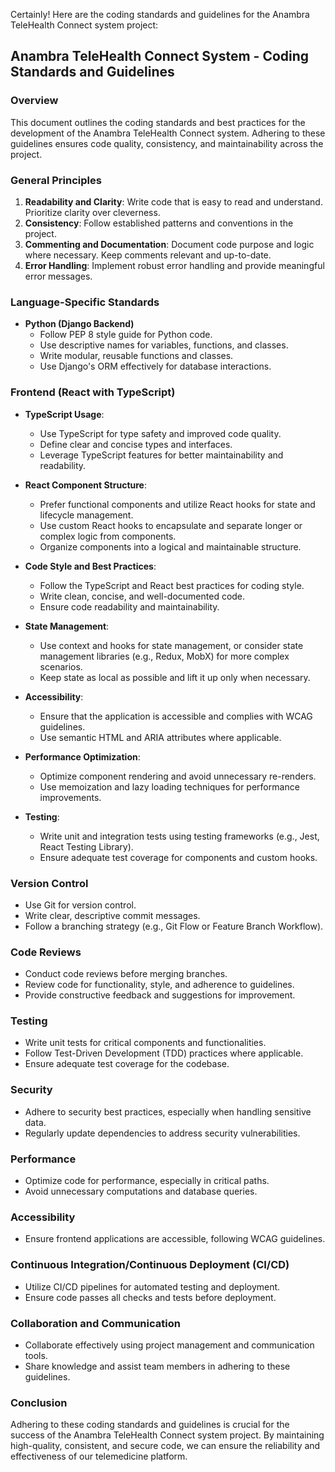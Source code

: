 Certainly! Here are the coding standards and guidelines for the Anambra TeleHealth Connect system project:

## Anambra TeleHealth Connect System - Coding Standards and Guidelines

### Overview
This document outlines the coding standards and best practices for the development of the Anambra TeleHealth Connect system. Adhering to these guidelines ensures code quality, consistency, and maintainability across the project.

### General Principles
1. **Readability and Clarity**: Write code that is easy to read and understand. Prioritize clarity over cleverness.
2. **Consistency**: Follow established patterns and conventions in the project.
3. **Commenting and Documentation**: Document code purpose and logic where necessary. Keep comments relevant and up-to-date.
4. **Error Handling**: Implement robust error handling and provide meaningful error messages.

### Language-Specific Standards
- **Python (Django Backend)**
  - Follow PEP 8 style guide for Python code.
  - Use descriptive names for variables, functions, and classes.
  - Write modular, reusable functions and classes.
  - Use Django's ORM effectively for database interactions.

### Frontend (React with TypeScript)
- **TypeScript Usage**:
  - Use TypeScript for type safety and improved code quality.
  - Define clear and concise types and interfaces.
  - Leverage TypeScript features for better maintainability and readability.

- **React Component Structure**:
  - Prefer functional components and utilize React hooks for state and lifecycle management.
  - Use custom React hooks to encapsulate and separate longer or complex logic from components.
  - Organize components into a logical and maintainable structure.

- **Code Style and Best Practices**:
  - Follow the TypeScript and React best practices for coding style.
  - Write clean, concise, and well-documented code.
  - Ensure code readability and maintainability.

- **State Management**:
  - Use context and hooks for state management, or consider state management libraries (e.g., Redux, MobX) for more complex scenarios.
  - Keep state as local as possible and lift it up only when necessary.

- **Accessibility**:
  - Ensure that the application is accessible and complies with WCAG guidelines.
  - Use semantic HTML and ARIA attributes where applicable.

- **Performance Optimization**:
  - Optimize component rendering and avoid unnecessary re-renders.
  - Use memoization and lazy loading techniques for performance improvements.

- **Testing**:
  - Write unit and integration tests using testing frameworks (e.g., Jest, React Testing Library).
  - Ensure adequate test coverage for components and custom hooks.


### Version Control
- Use Git for version control.
- Write clear, descriptive commit messages.
- Follow a branching strategy (e.g., Git Flow or Feature Branch Workflow).

### Code Reviews
- Conduct code reviews before merging branches.
- Review code for functionality, style, and adherence to guidelines.
- Provide constructive feedback and suggestions for improvement.

### Testing
- Write unit tests for critical components and functionalities.
- Follow Test-Driven Development (TDD) practices where applicable.
- Ensure adequate test coverage for the codebase.

### Security
- Adhere to security best practices, especially when handling sensitive data.
- Regularly update dependencies to address security vulnerabilities.

### Performance
- Optimize code for performance, especially in critical paths.
- Avoid unnecessary computations and database queries.

### Accessibility
- Ensure frontend applications are accessible, following WCAG guidelines.

### Continuous Integration/Continuous Deployment (CI/CD)
- Utilize CI/CD pipelines for automated testing and deployment.
- Ensure code passes all checks and tests before deployment.

### Collaboration and Communication
- Collaborate effectively using project management and communication tools.
- Share knowledge and assist team members in adhering to these guidelines.

### Conclusion
Adhering to these coding standards and guidelines is crucial for the success of the Anambra TeleHealth Connect system project. By maintaining high-quality, consistent, and secure code, we can ensure the reliability and effectiveness of our telemedicine platform.